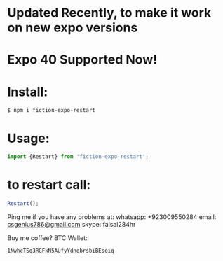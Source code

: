 # Updated Recently, to make it work on new expo versions
# Expo 40 Supported Now!
# Install:

```
$ npm i fiction-expo-restart
```


# Usage:
```js
import {Restart} from 'fiction-expo-restart';
```
# to restart call:
```js
Restart();
```

Ping me if you have any problems at:
whatsapp: +923009550284
email: csgenius786@gmail.com
skype: faisal284hr

Buy me coffee?
BTC Wallet: 
```
1NwhcTSq3RGFkN5AUfyYdnqbrsbiBEsoiq
```